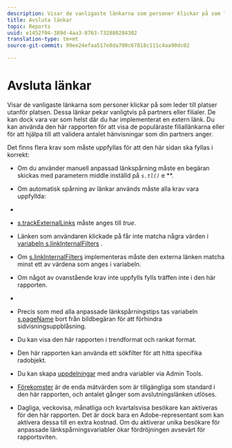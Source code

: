 ```yaml
---
description: Visar de vanligaste länkarna som personer klickar på som leder till platser utanför platsen. Dessa länkar pekar vanligtvis på partners eller filialer. De kan dock vara var som helst där du har implementerat en extern länk. Du kan använda den här rapporten för att visa de populäraste filiallänkarna eller för att hjälpa till att validera antalet hänvisningar som din partners anger.
title: Avsluta länkar
topic: Reports
uuid: e1452f04-389d-4aa3-8763-732880284302
translation-type: tm+mt
source-git-commit: 99ee24efaa517e8da700c67818c111c4aa90dc02

---
```



# Avsluta länkar

Visar de vanligaste länkarna som personer klickar på som leder till platser utanför platsen. Dessa länkar pekar vanligtvis på partners eller filialer. De kan dock vara var som helst där du har implementerat en extern länk. Du kan använda den här rapporten för att visa de populäraste filiallänkarna eller för att hjälpa till att validera antalet hänvisningar som din partners anger.

Det finns flera krav som måste uppfyllas för att den här sidan ska fyllas i korrekt:

* Om du använder manuell anpassad länkspårning måste en begäran skickas med parametern middle inställd på *`s.tl()`* e **.

* Om automatisk spårning av länkar används måste alla krav vara uppfyllda:
* 

   * [s.trackExternalLinks](https://marketing.adobe.com/resources/help/en_US/sc/implement/c_trackexlinks.html) måste anges till *true*.

   * Länken som användaren klickade på får inte matcha några värden i [variabeln s.linkInternalFilters](https://marketing.adobe.com/resources/help/en_US/sc/implement/c_linkinfilters.html) .
   * Om [s.linkInternalFilters](https://marketing.adobe.com/resources/help/en_US/sc/implement/c_linkinfilters.html) implementeras måste den externa länken matcha minst ett av värdena som anges i variabeln.

* Om något av ovanstående krav inte uppfylls fylls träffen inte i den här rapporten.

* 
* Precis som med alla anpassade länkspårningstips tas variabeln [s.pageName](https://marketing.adobe.com/resources/help/en_US/sc/implement/c_pagename.html) bort från bildbegäran för att förhindra sidvisningsuppblåsning.
* Du kan visa den här rapporten i trendformat och rankat format.
* Den här rapporten kan använda ett sökfilter för att hitta specifika radobjekt.
* Du kan skapa [uppdelningar](/help/analyze/reports-analytics/reports-customize/breakdowns.md) med andra variabler via Admin Tools.
* [Förekomster](/help/components/c-variables/c-metrics/metrics-instance.md) är de enda mätvärden som är tillgängliga som standard i den här rapporten, och antalet gånger som avslutningslänken utlöses.
* Dagliga, veckovisa, månatliga och kvartalsvisa besökare kan aktiveras för den här rapporten. Det är dock bara en Adobe-representant som kan aktivera dessa till en extra kostnad. Om du aktiverar unika besökare för anpassade länkspårningsvariabler ökar fördröjningen avsevärt för rapportsviten.

